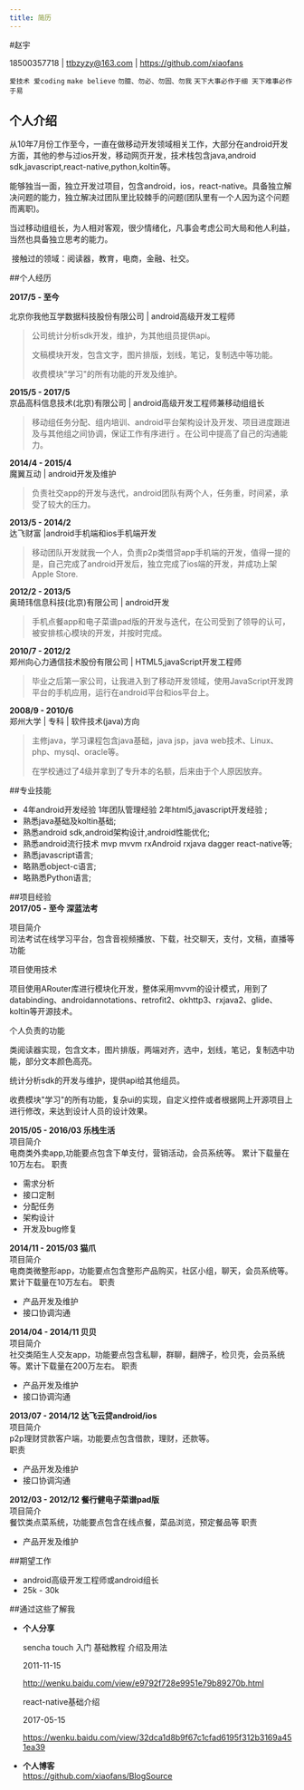 ```yaml
---
title: 简历
---
```


#赵宇                                                                             

18500357718 | ttbzyzy@163.com | https://github.com/xiaofans

   `爱技术 爱coding`     `make believe`   `勿臆、勿必、勿固、勿我`    `天下大事必作于细 天下难事必作于易`  

## 个人介绍

​	从10年7月份工作至今，一直在做移动开发领域相关工作，大部分在android开发方面，其他的参与过ios开发，移动网页开发，技术栈包含java,android sdk,javascript,react-native,python,koltin等。

​	能够独当一面，独立开发过项目，包含android，ios，react-native。具备独立解决问题的能力，独立解决过团队里比较棘手的问题(团队里有一个人因为这个问题而离职)。

​	当过移动组组长，为人相对客观，很少情绪化，凡事会考虑公司大局和他人利益，当然也具备独立思考的能力。

​	接触过的领域：阅读器，教育，电商，金融、社交。

##个人经历

**2017/5 - 至今**   

北京你我他互学数据科技股份有限公司 | android高级开发工程师

> 公司统计分析sdk开发，维护，为其他组员提供api。
>
> 文稿模块开发，包含文字，图片排版，划线，笔记，复制选中等功能。
>
> 收费模块"学习"的所有功能的开发及维护。

**2015/5 - 2017/5**   
京品高科信息技术(北京)有限公司 | android高级开发工程师兼移动组组长  

> 移动组任务分配、组内培训、android平台架构设计及开发、项目进度跟进及与其他组之间协调，保证工作有序进行 。在公司中提高了自己的沟通能力。

**2014/4 - 2015/4**   
魔翼互动 | android开发及维护 

> 负责社交app的开发与迭代，android团队有两个人，任务重，时间紧，承受了较大的压力。

**2013/5 - 2014/2**   
达飞财富 |android手机端和ios手机端开发

> 移动团队开发就我一个人，负责p2p类借贷app手机端的开发，值得一提的是，自己完成了android开发后，独立完成了ios端的开发，并成功上架Apple Store.

**2012/2 - 2013/5**   
奥琦玮信息科技(北京)有限公司 | android开发
> 手机点餐app和电子菜谱pad版的开发与迭代，在公司受到了领导的认可，被安排核心模块的开发，并按时完成。

**2010/7 - 2012/2**   
郑州向心力通信技术股份有限公司 | HTML5,javaScript开发工程师  
> 毕业之后第一家公司，让我进入到了移动开发领域，使用JavaScript开发跨平台的手机应用，运行在android平台和ios平台上。

**2008/9 - 2010/6**   
郑州大学 | 专科  | 软件技术(java)方向
> 主修java，学习课程包含java基础，java jsp，java web技术、Linux、php、mysql、oracle等。
>
> 在学校通过了4级并拿到了专升本的名额，后来由于个人原因放弃。

##专业技能  
* 4年android开发经验  1年团队管理经验 2年html5,javascript开发经验 ;
* 熟悉java基础及koltin基础;
* 熟悉android sdk,android架构设计,android性能优化;  
* 熟悉android流行技术 mvp mvvm rxAndroid rxjava dagger react-native等;  
* 熟悉javascript语言;
* 略熟悉object-c语言;
* 略熟悉Python语言;

##项目经验  
**2017/05 - 至今 深蓝法考**  

项目简介  
司法考试在线学习平台，包含音视频播放、下载，社交聊天，支付，文稿，直播等功能

项目使用技术

项目使用ARouter库进行模块化开发，整体采用mvvm的设计模式，用到了databinding、androidannotations、retrofit2、okhttp3、rxjava2、glide、koltin等开源技术。

个人负责的功能

类阅读器实现，包含文本，图片排版，两端对齐，选中，划线，笔记，复制选中功能，部分文本颜色高亮。

统计分析sdk的开发与维护，提供api给其他组员。

收费模块"学习"的所有功能，复杂ui的实现，自定义控件或者根据网上开源项目上进行修改，来达到设计人员的设计效果。

**2015/05 - 2016/03 乐栈生活**  
项目简介  
电商类外卖app,功能要点包含下单支付，营销活动，会员系统等。  累计下载量在10万左右。 
职责

* 需求分析
* 接口定制
* 分配任务
* 架构设计
* 开发及bug修复    

**2014/11 - 2015/03 猫爪**  
项目简介  
电商类微整形app，功能要点包含整形产品购买，社区小组，聊天，会员系统等。 累计下载量在10万左右。 
职责
* 产品开发及维护
* 接口协调沟通


**2014/04 - 2014/11 贝贝**  
项目简介  
社交类陌生人交友app，功能要点包含私聊，群聊，翻牌子，检贝壳，会员系统等。累计下载量在200万左右。
职责
* 产品开发及维护
* 接口协调沟通

**2013/07 - 2014/12 达飞云贷android/ios**  
项目简介  
p2p理财贷款客户端，功能要点包含借款，理财，还款等。  
职责
* 产品开发及维护
* 接口协调沟通


**2012/03 - 2012/12 餐行健电子菜谱pad版**  
项目简介  
餐饮类点菜系统，功能要点包含在线点餐，菜品浏览，预定餐品等
职责
* 产品开发及维护


##期望工作
* android高级开发工程师或android组长  
* 25k - 30k




##通过这些了解我
* **个人分享**  

  sencha touch 入门 基础教程 介绍及用法 

  2011-11-15

  http://wenku.baidu.com/view/e9792f728e9951e79b89270b.html  

  react-native基础介绍 

  2017-05-15

  https://wenku.baidu.com/view/32dca1d8b9f67c1cfad6195f312b3169a451ea39  

* **个人博客**  
  https://github.com/xiaofans/BlogSource

